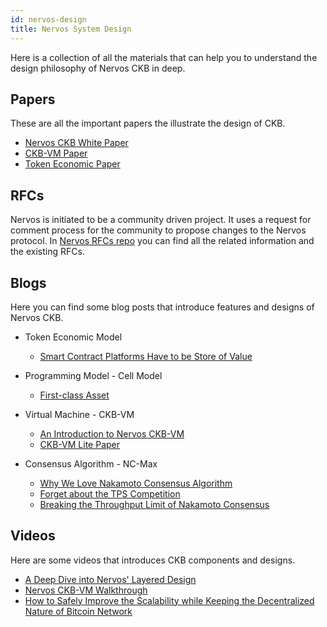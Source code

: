 ```yaml
---
id: nervos-design
title: Nervos System Design
---
```


Here is a collection of all the materials that can help you to understand the design philosophy of Nervos CKB in deep.

## Papers

These are all the important papers the illustrate the design of CKB.

- [Nervos CKB White Paper](https://github.com/nervosnetwork/rfcs/blob/master/rfcs/0002-ckb/0002-ckb.md)
- [CKB-VM Paper](https://github.com/nervosnetwork/rfcs/tree/master/rfcs/0003-ckb-vm)
- [Token Economic Paper](https://github.com/nervosnetwork/rfcs/blob/master/rfcs/0015-ckb-cryptoeconomics/0015-ckb-cryptoeconomics.md)

## RFCs

Nervos is initiated to be a community driven project. It uses a request for comment process for the community to propose changes to the Nervos protocol. In [Nervos RFCs repo](https://github.com/nervosnetwork/rfcs) you can find all the related information and the existing RFCs.

## Blogs

Here you can find some blog posts that introduce features and designs of Nervos CKB.

- Token Economic Model
    - [Smart Contract Platforms Have to be Store of Value](https://medium.com/nervosnetwork/smart-contract-platforms-have-to-be-store-of-value-323745fac0a5)

- Programming Model - Cell Model
    - [First-class Asset](https://medium.com/nervosnetwork/first-class-asset-ff4feaf370c4)

- Virtual Machine - CKB-VM
    - [An Introduction to Nervos CKB-VM](https://medium.com/nervosnetwork/an-introduction-to-ckb-vm-9d95678a7757)
    - [CKB-VM Lite Paper](https://medium.com/nervosnetwork/ckb-vm-lite-paper-1d9b0dab57ba)

- Consensus Algorithm - NC-Max 
    - [Why We Love Nakamoto Consensus Algorithm](https://medium.com/nervosnetwork/why-we-love-nakamoto-consensus-5467c035fc55)
    - [Forget about the TPS Competition](https://medium.com/nervosnetwork/forget-about-the-tps-competition-df40a45fdad8)
    - [Breaking the Throughput Limit of Nakamoto Consensus](https://medium.com/nervosnetwork/breaking-the-throughput-limit-of-nakamoto-consensus-ccdf65fe0832)

## Videos

Here are some videos that introduces CKB components and designs.

- [A Deep Dive into Nervos' Layered Design](https://www.youtube.com/watch?v=5I24G-jNutw)
- [Nervos CKB-VM Walkthrough](https://www.youtube.com/watch?v=qUGU5_o5Lo4)
- [How to Safely Improve the Scalability while Keeping the Decentralized Nature of Bitcoin Network](https://www.youtube.com/watch?v=HSXzbgVRH_M)